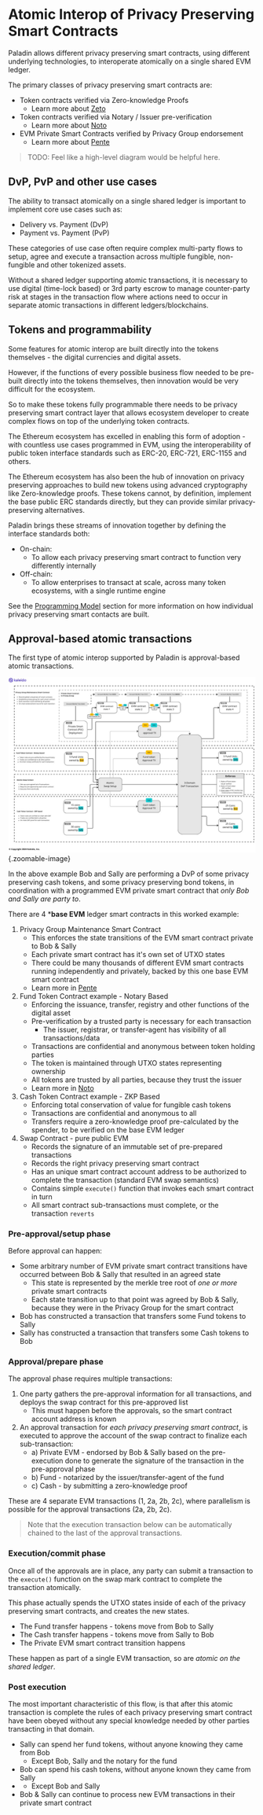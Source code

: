 # Atomic Interop of Privacy Preserving Smart Contracts

Paladin allows different privacy preserving smart contracts, using different underlying technologies, to interoperate atomically on a single shared EVM ledger.

The primary classes of privacy preserving smart contracts are:

- Token contracts verified via Zero-knowledge Proofs
     - Learn more about [Zeto](./zeto.md)
- Token contracts verified via Notary / Issuer pre-verification
     - Learn more about [Noto](./noto.md)
- EVM Private Smart Contracts verified by Privacy Group endorsement
     - Learn more about [Pente](./pente.md)

> TODO: Feel like a high-level diagram would be helpful here.

## DvP, PvP and other use cases

The ability to transact atomically on a single shared ledger is important to implement core use cases such as:
- Delivery vs. Payment (DvP)
- Payment vs. Payment (PvP)

These categories of use case often require complex multi-party flows to setup, agree and execute a transaction across multiple fungible, non-fungible and other tokenized assets.

Without a shared ledger supporting atomic transactions, it is necessary to use digital (time-lock based) or 3rd party escrow to manage counter-party risk at stages in the transaction flow where actions need to occur in separate atomic transactions in different ledgers/blockchains.

## Tokens and programmability

Some features for atomic interop are built directly into the tokens themselves - the digital currencies and digital assets.

However, if the functions of every possible business flow needed to be pre-built directly into the tokens themselves, then innovation would be very difficult for the ecosystem.

So to make these tokens fully programmable there needs to be privacy preserving smart contract layer that allows ecosystem developer to create complex flows on top of the underlying token contracts.

The Ethereum ecosystem has excelled in enabling this form of adoption - with countless use cases programmed in EVM, using the interoperability of public token interface standards such as ERC-20, ERC-721, ERC-1155 and others.

The Ethereum ecosystem has also been the hub of innovation on privacy preserving approaches to build new tokens using advanced cryptography like Zero-knowledge proofs. These tokens cannot, by definition, implement the base public ERC standards directly, but they can provide similar privacy-preserving alternatives.

Paladin brings these streams of innovation together by defining the interface standards both:
- On-chain:
   - To allow each privacy preserving smart contract to function very differently internally
- Off-chain:
   - To allow enterprises to transact at scale, across many token ecosystems, with a single runtime engine

See the [Programming Model](./programming_model.md) section for more information on how individual privacy preserving smart contacts are built.

## Approval-based atomic transactions

The first type of atomic interop supported by Paladin is approval-based atomic transactions.

![Approval-based atomic transaction flow](../images/approval_based_atomic_tx.jpg){.zoomable-image}

In the above example Bob and Sally are performing a DvP of some privacy preserving cash tokens, and some privacy preserving bond tokens, in coordination with a programmed EVM private smart contract that _only Bob and Sally are party to_.

There are 4 ***base EVM** ledger smart contracts in this worked example:

1. Privacy Group Maintenance Smart Contract
     - This enforces the state transitions of the EVM smart contract private to Bob & Sally
     - Each private smart contract has it's own set of UTXO states
     - There could be many thousands of different EVM smart contracts running independently and privately, backed by this one base EVM smart contract
     - Learn more in [Pente](./pente.md)
2. Fund Token Contract example - Notary Based
     - Enforcing the issuance, transfer, registry and other functions of the digital asset
     - Pre-verification by a trusted party is necessary for each transaction
        - The issuer, registrar, or transfer-agent has visibility of all transactions/data
     - Transactions are confidential and anonymous between token holding parties
     - The token is maintained through UTXO states representing ownership
     - All tokens are trusted by all parties, because they trust the issuer
     - Learn more in [Noto](./noto.md)
3. Cash Token Contract example - ZKP Based
     - Enforcing total conservation of value for fungible cash tokens
     - Transactions are confidential and anonymous to all
     - Transfers require a zero-knowledge proof pre-calculated by the spender, to be verified on the base EVM ledger
4. Swap Contract - pure public EVM
     - Records the signature of an immutable set of pre-prepared transactions
     - Records the right privacy preserving smart contract
     - Has an unique smart contract account address to be authorized to complete the transaction (standard EVM swap semantics)
     - Contains simple `execute()` function that invokes each smart contract in turn
     - All smart contract sub-transactions must complete, or the transaction `reverts`

### Pre-approval/setup phase

Before approval can happen:

- Some arbitrary number of EVM private smart contract transitions have occurred between Bob & Sally that resulted in an agreed state
     - This state is represented by the merkle tree root of _one or more_ private smart contracts
     - Each state transition up to that point was agreed by Bob & Sally, because they were in the Privacy Group for the smart contract
- Bob has constructed a transaction that transfers some Fund tokens to Sally
- Sally has constructed a transaction that transfers some Cash tokens to Bob

### Approval/prepare phase

The approval phase requires multiple transactions:

1. One party gathers the pre-approval information for all transactions, and deploys the swap contract for this pre-approved list
    - This must happen before the approvals, so the smart contract account address is known
3. An approval transaction for _each privacy preserving smart contract_, is executed to approve the account of the swap contract to finalize each sub-transaction:
    - a) Private EVM - endorsed by Bob & Sally based on the pre-execution done to generate the signature of the transaction in the pre-approval phase
    - b) Fund - notarized by the issuer/transfer-agent of the fund
    - c) Cash - by submitting a zero-knowledge proof

These are 4 separate EVM transactions (1, 2a, 2b, 2c), where parallelism is possible for the approval transactions (2a, 2b, 2c).

> Note that the execution transaction below can be automatically chained to the last of the approval transactions.

### Execution/commit phase

Once all of the approvals are in place, any party can submit a transaction to the `execute()` function on the swap mark contract to complete the transaction atomically.

This phase actually spends the UTXO states inside of each of the privacy preserving smart contracts, and creates the new states.

- The Fund transfer happens - tokens move from Bob to Sally
- The Cash transfer happens - tokens move from Sally to Bob
- The Private EVM smart contract transition happens

These happen as part of a single EVM transaction, so are _atomic on the shared ledger_.

### Post execution

The most important characteristic of this flow, is that after this atomic transaction is complete the rules of each privacy preserving smart contract have been obeyed without any special knowledge needed by other parties transacting in that domain.

- Sally can spend her fund tokens, without anyone knowing they came from Bob
   - Except Bob, Sally and the notary for the fund
- Bob can spend his cash tokens, without anyone known they came from Sally
-    - Except Bob and Sally
- Bob & Sally can continue to process new EVM transactions in their private smart contract
